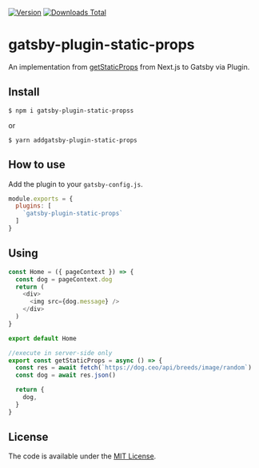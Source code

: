 [![Version](https://img.shields.io/npm/v/gatsby-plugin-static-props.svg)](https://www.npmjs.com/package/gatsby-plugin-static-props)
[![Downloads Total](https://img.shields.io/npm/dt/gatsby-plugin-static-props.svg)](https://www.npmjs.com/package/gatsby-plugin-static-props)

# gatsby-plugin-static-props

An implementation from [getStaticProps](https://nextjs.org/learn/basics/data-fetching/implement-getstaticprops) from Next.js to Gatsby via Plugin.

## Install

`$ npm i gatsby-plugin-static-propss`

or

`$ yarn addgatsby-plugin-static-props`

## How to use

Add the plugin to your `gatsby-config.js`.

```javascript
module.exports = {
  plugins: [
    `gatsby-plugin-static-props`
  ]
}
```

## Using

```javascript
const Home = ({ pageContext }) => {
  const dog = pageContext.dog
  return (
    <div>
      <img src={dog.message} />
    </div>
  )
}

export default Home

//execute in server-side only
export const getStaticProps = async () => {
  const res = await fetch(`https://dog.ceo/api/breeds/image/random`)
  const dog = await res.json()

  return {
    dog,
  }
}
```

License
-------

The code is available under the [MIT License](LICENSE.md).
